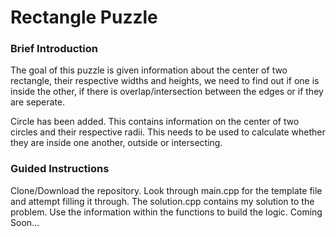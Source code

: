 # Rectangle Puzzle
### Brief Introduction
The goal of this puzzle is given information about the center of two rectangle, their respective widths and heights, we need to find out if one is inside the other, if there is overlap/intersection between the edges or if they are seperate.

Circle has been added. This contains information on the center of two circles and their respective radii. This needs to be used to calculate whether they are inside one another, outside or intersecting.

### Guided Instructions
Clone/Download the repository. Look through main.cpp for the template file and attempt filling it through. The solution.cpp contains my solution to the problem. Use the information within the functions to build the logic.
Coming Soon...
